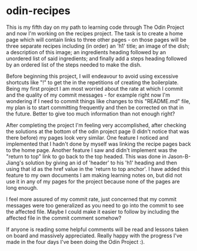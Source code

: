 # odin-recipes
This is my fifth day on my path to learning code through The Odin Project and now I'm working on the recipes project.
The task is to create a home page which will contain links to three other pages - on those pages will be three separate recipes including (in order) an 'h1' title;  an image of the dish; a description of this image; an ingredients heading followed by an unordered list of said ingredients; and finally add a steps heading followed by an ordered list of the steps needed to make the dish.

Before beginning this project, I will endeavour to avoid using excessive shortcuts like "!" to get the in the repetitions of creating the boilerplate. 
Being my first project I am most worried about the rate at which I commit and the quality of my commit messages - for example right now I'm wondering if I need to commit things like changes to this "README.md" file, my plan is to start committing frequently and then be corrected on that in the future. 
Better to give too much information than not enough right?


After completing the project I'm feeling very accomplished, after checking the solutions at the bottom of the odin project page (I didn't notice that was there before) my pages look very similar. One feature I noticed and implemented that I hadn't done by myself was linking the recipe pages back to the home page. Another feature I saw and didn't implement was the "return to top" link to go back to the top headed. This was done in Jason-B-Jiang's solution by giving an id of 'header' to his 'h1' heading and then using that id as the href value in the 'return to top anchor'. I have added this feature to my own documents I am making learning notes on, but did not use it in any of my pages for the project because none of the pages are long enough. 

I feel more assured of my commit rate, just concerned that my commit messages were too generalized as you need to go into the commit to see the affected file. Maybe I could make it easier to follow by including the affected file in the commit comment somehow? 

If anyone is reading some helpful comments will be read and lessons taken on board and massively appreciated. Really happy with the progress I've made in the four days I've been doing the Odin Project :).

